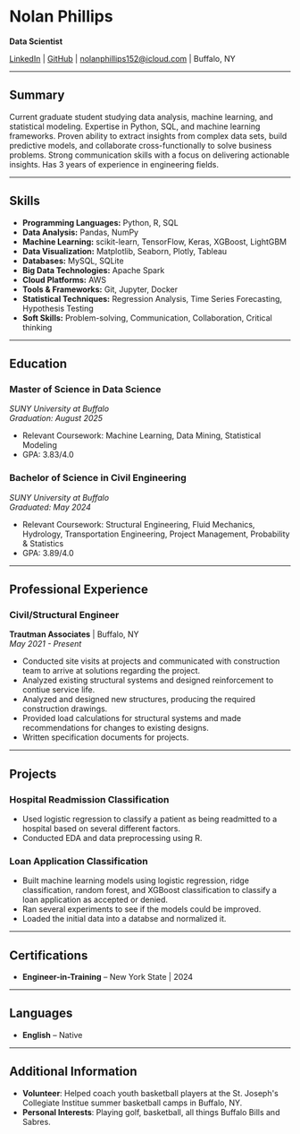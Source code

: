 # Nolan Phillips
**Data Scientist**

[LinkedIn](www.linkedin.com/in/nolan-phillips-e-i-t-195251275) | [GitHub](https://github.com/nolantphillips) | nolanphillips152@icloud.com | Buffalo, NY

---

## Summary
Current graduate student studying data analysis, machine learning, and statistical modeling. Expertise in Python, SQL, and machine learning frameworks. Proven ability to extract insights from complex data sets, build predictive models, and collaborate cross-functionally to solve business problems. Strong communication skills with a focus on delivering actionable insights. Has 3 years of experience in engineering fields.

---

## Skills
- **Programming Languages:** Python, R, SQL
- **Data Analysis:** Pandas, NumPy
- **Machine Learning:** scikit-learn, TensorFlow, Keras, XGBoost, LightGBM
- **Data Visualization:** Matplotlib, Seaborn, Plotly, Tableau
- **Databases:** MySQL, SQLite
- **Big Data Technologies:** Apache Spark
- **Cloud Platforms:** AWS
- **Tools & Frameworks:** Git, Jupyter, Docker
- **Statistical Techniques:** Regression Analysis, Time Series Forecasting, Hypothesis Testing
- **Soft Skills:** Problem-solving, Communication, Collaboration, Critical thinking

---

## Education

### **Master of Science in Data Science**  
_SUNY University at Buffalo_  
*Graduation: August 2025*  
- Relevant Coursework: Machine Learning, Data Mining, Statistical Modeling
- GPA: 3.83/4.0

### **Bachelor of Science in Civil Engineering**  
_SUNY University at Buffalo_  
*Graduated: May 2024*  
- Relevant Coursework: Structural Engineering, Fluid Mechanics, Hydrology, Transportation Engineering, Project Management,  Probability & Statistics
- GPA: 3.89/4.0

---

## Professional Experience

### **Civil/Structural Engineer**  
**Trautman Associates** | Buffalo, NY  
*May 2021 - Present*  
- Conducted site visits at projects and communicated with construction team to arrive at solutions regarding the project.
- Analyzed existing structural systems and designed reinforcement to contiue service life.
- Analyzed and designed new structures, producing the required construction drawings.
- Provided load calculations for structural systems and made recommendations for changes to existing designs.
- Written specification documents for projects.

---

## Projects

### **Hospital Readmission Classification**
- Used logistic regression to classify a patient as being readmitted to a hospital based on several different factors.
- Conducted EDA and data preprocessing using R.

### **Loan Application Classification**
- Built machine learning models using logistic regression, ridge classification, random forest, and XGBoost classification to classify a loan application as accepted or denied.
- Ran several experiments to see if the models could be improved.
- Loaded the initial data into a databse and normalized it.

---

## Certifications
- **Engineer-in-Training** – New York State | 2024

---

## Languages
- **English** – Native

---

## Additional Information
- **Volunteer**: Helped coach youth basketball players at the St. Joseph's Collegiate Institue summer basketball camps in Buffalo, NY.
- **Personal Interests**: Playing golf, basketball, all things Buffalo Bills and Sabres.

```{tableofcontents}
```
